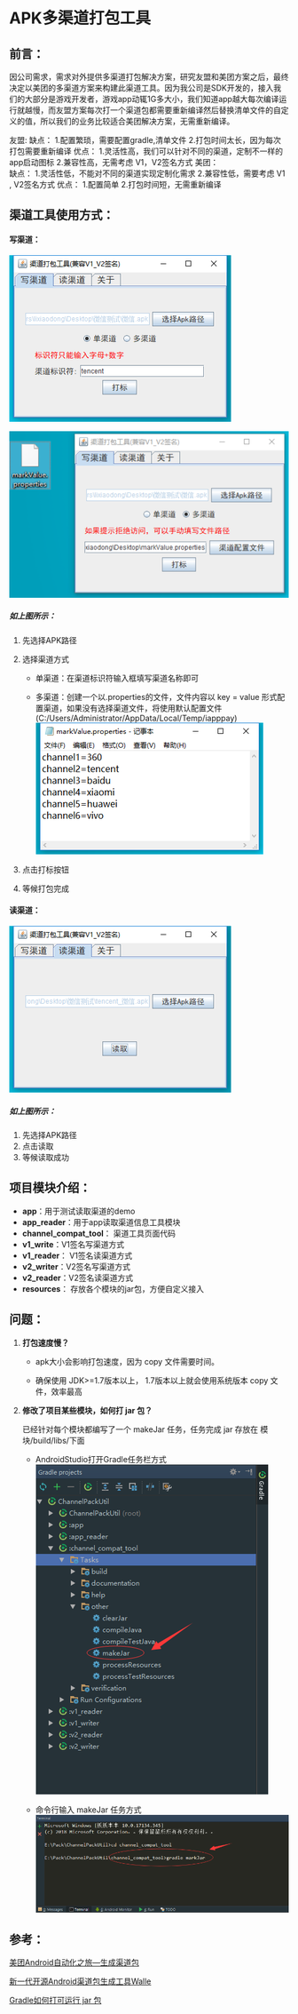 # APK多渠道打包工具
## 前言：
因公司需求，需求对外提供多渠道打包解决方案，研究友盟和美团方案之后，最终决定以美团的多渠道方案来构建此渠道工具。因为我公司是SDK开发的，接入我们的大部分是游戏开发者，游戏app动辄1G多大小，我们知道app越大每次编译运行就越慢，而友盟方案每次打一个渠道包都需要重新编译然后替换清单文件的自定义的值，所以我们的业务比较适合美团解决方案，无需重新编译。

友盟:
	缺点：
		1.配置繁琐，需要配置gradle,清单文件
		2.打包时间太长，因为每次打包需要重新编译
	优点：
		1.灵活性高，我们可以针对不同的渠道，定制不一样的app启动图标
		2.兼容性高，无需考虑 V1，V2签名方式
美团：  
	缺点：
		1.灵活性低，不能对不同的渠道实现定制化需求
		2.兼容性低，需要考虑 V1 , V2签名方式
	优点：
		1.配置简单
		2.打包时间短，无需重新编译

## 渠道工具使用方式：

#### 写渠道：

![](./screenshot/single_write_channel.png)       	

![](./screenshot/more_write_channel.png)					

##### 如上图所示：

1. 先选择APK路径

2. 选择渠道方式

   - 单渠道：在渠道标识符输入框填写渠道名称即可


   - 多渠道：创建一个以.properties的文件，文件内容以 key = value 形式配置渠道，如果没有选择渠道文件，将使用默认配置文件 (C:/Users/Administrator/AppData/Local/Temp/iapppay)![](./screenshot/mark_value.png)

3. 点击打标按钮

4. 等候打包完成

#### 读渠道：

![](./screenshot/read_channel_page.png)  

##### 如上图所示：

1. 先选择APK路径
2. 点击读取
3. 等候读取成功

## 项目模块介绍：

- **app**：用于测试读取渠道的demo
- **app_reader**：用于app读取渠道信息工具模块
- **channel_compat_tool**： 渠道工具页面代码
- **v1_write**：V1签名写渠道方式
- **v1_reader**： V1签名读渠道方式
- **v2_writer**：V2签名写渠道方式
- **v2_reader**：V2签名读渠道方式
- **resources**： 存放各个模块的jar包，方便自定义接入

## 问题：

1. **打包速度慢？**

   - apk大小会影响打包速度，因为 copy 文件需要时间。

   - 确保使用 JDK>=1.7版本以上， 1.7版本以上就会使用系统版本 copy 文件，效率最高

2. **修改了项目某些模块，如何打 jar 包？**

   已经针对每个模块都编写了一个 makeJar 任务，任务完成 jar 存放在 模块/build/libs/下面

   - AndroidStudio打开Gradle任务栏方式
![](./screenshot/makejar.png)  

   - 命令行输入 makeJar 任务方式
    ![](./screenshot/makejar2.png)  



## 参考：

[美团Android自动化之旅—生成渠道包](https://tech.meituan.com/mt_apk_packaging.html)

[新一代开源Android渠道包生成工具Walle](https://tech.meituan.com/android_apk_v2-signature_scheme.html)

[Gradle如何打可运行 jar 包](http://www.itkeyword.com/doc/1064747557401846x246/exporting-jar-file-with-manifest-attribute-in-android-studio)